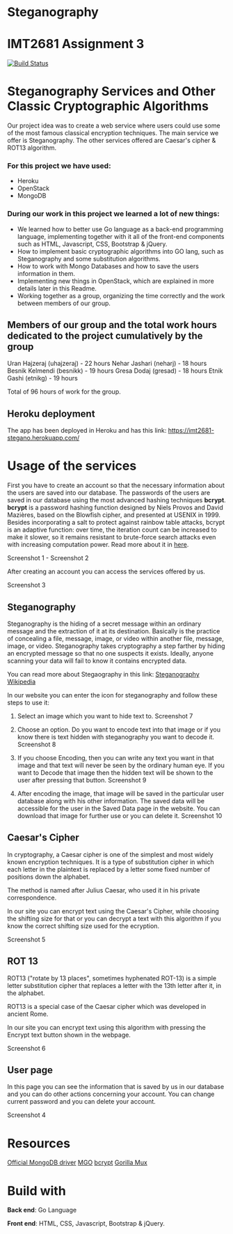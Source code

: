 Steganography
=======

# IMT2681 Assignment 3

[![Build Status](https://travis-ci.org/uhajzeraj/stegano.svg?branch=master)](https://travis-ci.org/uhajzeraj/stegano)

# Steganography Services and Other Classic Cryptographic Algorithms

Our project idea was to create a web service where users could use some of the most famous classical encryption techniques.
The main service we offer is Steganography. The other services offered are Caesar's cipher & ROT13 algorithm.

### For this project we have used:

  * Heroku
  * OpenStack
  * MongoDB

### During our work in this project we learned a lot of new things: 

  * We learned how to better use Go language as a back-end programming language, implementing together with it all of the front-end components such as HTML, Javascript, CSS, Bootstrap & jQuery.
  * How to implement basic cryptographic algorithms into GO lang, such as Steganography and some substitution algorithms.
  * How to work with Mongo Databases and how to save the users information in them.
  * Implementing new things in OpenStack, which are explained in more details later in this Readme.
  * Working together as a group, organizing the time correctly and the work between members of our group.
  
## Members of our group and the total work hours dedicated to the project cumulatively by the group
  
  Uran Hajzeraj (uhajzeraj)     - 22 hours
  Nehar Jashari (neharj)        - 18 hours
  Besnik Kelmendi (besnikk)     - 19 hours
  Gresa Dodaj (gresad)          - 18 hours
  Etnik Gashi (etnikg)          - 19 hours
  
Total of 96 hours of work for the group.


## Heroku deployment

The app has been deployed in Heroku and has this link: https://imt2681-stegano.herokuapp.com/


# Usage of the services

First you have to create an account so that the necessary information about the users are saved into our database. The passwords of the users are saved in our database using the most advanced hashing techniques **bcrypt**. **bcrypt** is a password hashing function designed by Niels Provos and David Mazières, based on the Blowfish cipher, and presented at USENIX in 1999. Besides incorporating a salt to protect against rainbow table attacks, bcrypt is an adaptive function: over time, the iteration count can be increased to make it slower, so it remains resistant to brute-force search attacks even with increasing computation power. Read more about it in [here](https://en.wikipedia.org/wiki/Bcrypt?fbclid=IwAR02_QdFVS8AgzDLpw4SsRgvqec-gww7aoj2t01bsfh1slKuNIf5LF0Oi2c).

Screenshot 1        -       Screenshot 2

After creating an account you can access the services offered by us.

  Screenshot 3

## Steganography

Steganography is the hiding of a secret message within an ordinary message and the extraction of it at its destination. Basically is the practice of concealing a file, message, image, or video within another file, message, image, or video. Steganography takes cryptography a step farther by hiding an encrypted message so that no one suspects it exists. Ideally, anyone scanning your data will fail to know it contains encrypted data.

You can read more about Stegaography in this link: <a href="https://en.wikipedia.org/wiki/Steganography">Steganography Wikipedia</a>

In our website you can enter the icon for steganography and follow these steps to use it:

1. Select an image which you want to hide text to.
  Screenshot 7
  
2. Choose an option. Do you want to encode text into that image or if you know there is text hidden with steganography you want to decode it.
  Screenshot 8
  
3. If you choose Encoding, then you can write any text you want in that image and that text will never be seen by the ordinary human eye. If you want to Decode that image then the hidden text will be shown to the user after pressing that button.
  Screenshot 9
  
4. After encoding the image, that image will be saved in the particular user database along with his other information. The saved data will be accessible for the user in the Saved Data page in the website. You can download that image for further use or you can delete it.
  Screenshot 10


## Caesar's Cipher

In cryptography, a Caesar cipher is one of the simplest and most widely known encryption techniques. It is a type of substitution cipher in which each letter in the plaintext is replaced by a letter some fixed number of positions down the alphabet.

The method is named after Julius Caesar, who used it in his private correspondence.

In our site you can encrypt text using the Caesar's Cipher, while choosing the shifting size for that or you can decrypt a text with this algorithm if you know the correct shifting size used for the ecryption.

  Screenshot 5
  
## ROT 13

ROT13 ("rotate by 13 places", sometimes hyphenated ROT-13) is a simple letter substitution cipher that replaces a letter with the 13th letter after it, in the alphabet.

ROT13 is a special case of the Caesar cipher which was developed in ancient Rome.

In our site you can encrypt text using this algorithm with pressing the Encrypt text button shown in the webpage.

  Screenshot 6

## User page

In this page you can see the information that is saved by us in our database and you can do other actions concerning your account.
You can change current password and you can delete your account.

  Screenshot 4


# Resources

[Official MongoDB driver](https://github.com/mongodb/mongo-go-driver)
[MGO](https://github.com/globalsign/mgo)
[bcrypt](https://godoc.org/golang.org/x/crypto/bcrypt)
[Gorilla Mux](https://github.com/gorilla/mux)


# Build with

**Back end**:   Go Language

**Front end**:  HTML, CSS, Javascript, Bootstrap & jQuery.
